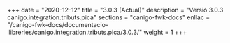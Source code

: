 +++
date        = "2020-12-12"
title       = "3.0.3 (Actual)"
description = "Versió 3.0.3 canigo.integration.tributs.pica"
sections    = "canigo-fwk-docs"
enllac		= "/canigo-fwk-docs/documentacio-llibreries/canigo.integration.tributs.pica/3.0.3/"
weight		= 1
+++
